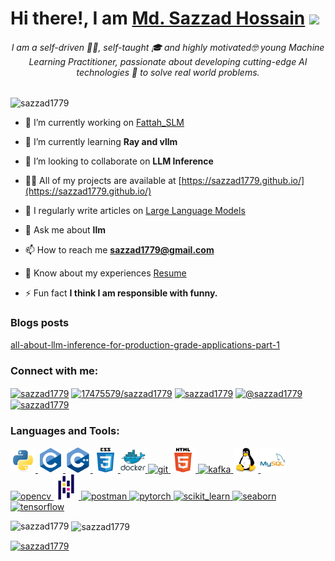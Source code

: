 <h1> Hi there!, I am <a href="https://github.com/sazzad1779">Md. Sazzad Hossain</a> <img src="https://emojis.slackmojis.com/emojis/images/1531849430/4246/blob-sunglasses.gif?1531849430" width="30px"> </h1>

<h6 align="center">I am a self-driven 👨‍💻, self-taught 🎓 and highly motivated🤓 young Machine Learning Practitioner, passionate about developing cutting-edge AI technologies 💫 to solve real world problems.</h3>

<p align="left"> <img src="https://komarev.com/ghpvc/?username=sazzad1779&label=Profile%20views&color=0e75b6&style=flat" alt="sazzad1779" /> </p>


- 🔭 I’m currently working on [Fattah_SLM](https://github.com/sazzad1779/Fattah_SLM)

- 🌱 I’m currently learning **Ray and vllm**

- 👯 I’m looking to collaborate on **LLM Inference**

- 👨‍💻 All of my projects are available at [https://sazzad1779.github.io/](https://sazzad1779.github.io/)

- 📝 I regularly write articles on [Large Language Models](https://medium.com/@sazzad1779)

- 💬 Ask me about **llm**

- 📫 How to reach me **sazzad1779@gmail.com**

- 📄 Know about my experiences [Resume](https://sazzad1779.github.io/files/Sazzad's%20Resume.pdf)

- ⚡ Fun fact **I think I am responsible with funny.**

### Blogs posts
<!-- BLOG-POST-LIST:START -->
[all-about-llm-inference-for-production-grade-applications-part-1](https://medium.com/@sazzad1779/all-about-llm-inference-for-production-grade-applications-part-1-d420c89c6ba8)
<!-- BLOG-POST-LIST:END -->

<h3 align="left">Connect with me:</h3>
<p align="left">
<a href="https://linkedin.com/in/sazzad1779" target="blank"><img align="center" src="https://raw.githubusercontent.com/rahuldkjain/github-profile-readme-generator/master/src/images/icons/Social/linked-in-alt.svg" alt="sazzad1779" height="30" width="40" /></a>
<a href="https://stackoverflow.com/users/17475579/sazzad1779" target="blank"><img align="center" src="https://raw.githubusercontent.com/rahuldkjain/github-profile-readme-generator/master/src/images/icons/Social/stack-overflow.svg" alt="17475579/sazzad1779" height="30" width="40" /></a>
<a href="https://fb.com/sazzad1779" target="blank"><img align="center" src="https://raw.githubusercontent.com/rahuldkjain/github-profile-readme-generator/master/src/images/icons/Social/facebook.svg" alt="sazzad1779" height="30" width="40" /></a>
<a href="https://medium.com/@sazzad1779" target="blank"><img align="center" src="https://raw.githubusercontent.com/rahuldkjain/github-profile-readme-generator/master/src/images/icons/Social/medium.svg" alt="@sazzad1779" height="30" width="40" /></a>
<a href="https://dev.to/sazzad1779" target="blank"><img align="center" src="https://raw.githubusercontent.com/rahuldkjain/github-profile-readme-generator/master/src/images/icons/Social/devto.svg" alt="sazzad1779" height="30" width="40" /></a>
</p>

<h3 align="left">Languages and Tools:</h3>
<p align="left">
<a href="https://www.python.org" target="_blank" rel="noreferrer"> <img src="https://raw.githubusercontent.com/devicons/devicon/master/icons/python/python-original.svg" alt="python" width="40" height="40"/> </a><a href="https://www.cprogramming.com/" target="_blank" rel="noreferrer">
<img src="https://raw.githubusercontent.com/devicons/devicon/master/icons/c/c-original.svg" alt="c" width="40" height="40"/> </a> <a href="https://www.w3schools.com/cpp/" target="_blank" rel="noreferrer"> <img src="https://raw.githubusercontent.com/devicons/devicon/master/icons/cplusplus/cplusplus-original.svg" alt="cplusplus" width="40" height="40"/> </a> <a href="https://www.w3schools.com/css/" target="_blank" rel="noreferrer"> <img src="https://raw.githubusercontent.com/devicons/devicon/master/icons/css3/css3-original-wordmark.svg" alt="css3" width="40" height="40"/> </a> <a href="https://www.docker.com/" target="_blank" rel="noreferrer"> <img src="https://raw.githubusercontent.com/devicons/devicon/master/icons/docker/docker-original-wordmark.svg" alt="docker" width="40" height="40"/> </a> <a href="https://git-scm.com/" target="_blank" rel="noreferrer"> <img src="https://www.vectorlogo.zone/logos/git-scm/git-scm-icon.svg" alt="git" width="40" height="40"/> </a> <a href="https://www.w3.org/html/" target="_blank" rel="noreferrer"> <img src="https://raw.githubusercontent.com/devicons/devicon/master/icons/html5/html5-original-wordmark.svg" alt="html5" width="40" height="40"/> </a> <a href="https://kafka.apache.org/" target="_blank" rel="noreferrer"> <img src="https://www.vectorlogo.zone/logos/apache_kafka/apache_kafka-icon.svg" alt="kafka" width="40" height="40"/> </a> <a href="https://www.linux.org/" target="_blank" rel="noreferrer"> <img src="https://raw.githubusercontent.com/devicons/devicon/master/icons/linux/linux-original.svg" alt="linux" width="40" height="40"/> </a> <a href="https://www.mysql.com/" target="_blank" rel="noreferrer"> <img src="https://raw.githubusercontent.com/devicons/devicon/master/icons/mysql/mysql-original-wordmark.svg" alt="mysql" width="40" height="40"/> </a> <a href="https://opencv.org/" target="_blank" rel="noreferrer"> <img src="https://www.vectorlogo.zone/logos/opencv/opencv-icon.svg" alt="opencv" width="40" height="40"/> </a> <a href="https://pandas.pydata.org/" target="_blank" rel="noreferrer"> <img src="https://raw.githubusercontent.com/devicons/devicon/2ae2a900d2f041da66e950e4d48052658d850630/icons/pandas/pandas-original.svg" alt="pandas" width="40" height="40"/> </a> <a href="https://postman.com" target="_blank" rel="noreferrer"> <img src="https://www.vectorlogo.zone/logos/getpostman/getpostman-icon.svg" alt="postman" width="40" height="40"/> </a>  <a href="https://pytorch.org/" target="_blank" rel="noreferrer"> <img src="https://www.vectorlogo.zone/logos/pytorch/pytorch-icon.svg" alt="pytorch" width="40" height="40"/> </a> <a href="https://scikit-learn.org/" target="_blank" rel="noreferrer"> <img src="https://upload.wikimedia.org/wikipedia/commons/0/05/Scikit_learn_logo_small.svg" alt="scikit_learn" width="40" height="40"/> </a> <a href="https://seaborn.pydata.org/" target="_blank" rel="noreferrer"> <img src="https://seaborn.pydata.org/_images/logo-mark-lightbg.svg" alt="seaborn" width="40" height="40"/> </a> <a href="https://www.tensorflow.org" target="_blank" rel="noreferrer"> <img src="https://www.vectorlogo.zone/logos/tensorflow/tensorflow-icon.svg" alt="tensorflow" width="40" height="40"/> </a> </p>

<p><img align="left" src="https://github-readme-stats.vercel.app/api/top-langs?username=sazzad1779&show_icons=true&locale=en&size_weight=0.5&count_weight=0.5" alt="sazzad1779" /></p>



<p>&nbsp;<img align="center" src="https://github-readme-stats.vercel.app/api?username=sazzad1779&show_icons=true&locale=en&rank_icon=github" alt="sazzad1779" /></p>


<p align="left"> 

<a href="https://github.com/ryo-ma/github-profile-trophy"><img src="https://github-profile-trophy.vercel.app/?username=sazzad1779" alt="sazzad1779" /></a> </p>
